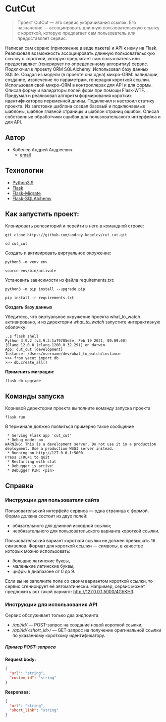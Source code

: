 # CutCut
>Проект CutCut — это сервис укорачивания ссылок. Его назначение — ассоциировать длинную пользовательскую ссылку с короткой, которую предлагает сам пользователь или предоставляет сервис.

Написал сам сервис (приложение в виде пакета) и API к нему на Flask. Реализовал возможность ассоциировать длинную пользовательскую ссылку с короткой, которую предлагает сам пользователь или предоставляет (генерирует по определенному алгоритму) сервис. Подключил к проекту ORM SQLAlchemy. Использовал базу данных SQLite. Создал из модели (в проекте она одна) микро-ORM: валидации, создание, извлечение по параметрам, генерация короткой ссылки. Использовал свой микро-ORM в контроллерах для API и для формы. Описал форму и валидаторы полей форм при помощи Flask-WTF. Придумал и реализовал алгоритм формирования коротких идентификаторов переменной длины. Подключил и настроил статику проекта. Из заготовки шаблона создал базовый и подключаемые шаблоны, шаблон главной страницы и шаблон страниц ошибок. Описал собственные обработчики ошибок для пользовательского интерфейса и для API.

## Автор 
- Кобелев Андрей Андреевич  
    - [email](mailto:andrey.pydev@gmail.com)
  
## Технологии  
- [Python3.9](https://www.python.org/downloads/release/python-390/)
- [Flask](https://flask.palletsprojects.com/en/3.0.x/)
- [Flask-Migrate](https://flask-migrate.readthedocs.io/en/latest/)
- [Flask-SQLAlchemy](https://flask-sqlalchemy.palletsprojects.com/en/3.1.x/)

## Как запустить проект: 
  
Клонировать репозиторий и перейти в него в командной строке:  
  
```  
git clone https://github.com/andrey-kobelev/cut_cut.git
```  
  
```  
cd cut_cut
```  
  
Cоздать и активировать виртуальное окружение:  
  
```  
python3 -m venv env  
```  
  
```  
source env/bin/activate  
```  
  
Установить зависимости из файла requirements.txt:  
  
```  
python3 -m pip install --upgrade pip  
```  
  
```  
pip install -r requirements.txt  
```

**Создать базу данных**

Убедитесь, что виртуальное окружение проекта what_to_watch активировано, и из директории _what_to_watch_ запустите интерактивную оболочку:

```
..$ flask shell
Python 3.9.2 (v3.9.2:1a79785e3e, Feb 19 2021, 09:09:00) 
[Clang 12.0.0 (clang-1200.0.32.29)] on darwin
App: cut_cut [development]
Instance: /Users/username/dev/what_to_watch/instance
>>> from yacut import db
>>> db.create_all()
```

**Применить миграции:**

```
flask db upgrade
```

## Команды запуска

Корневой директории проекта выполните команду запуска проекта

```
flask run
```

В терминале должно появиться примерно такое сообщение

```
 * Serving Flask app 'cut_cut'
 * Debug mode: on
WARNING: This is a development server. Do not use it in a production deployment. Use a production WSGI server instead.
 * Running on http://127.0.0.1:5000
Press CTRL+C to quit
 * Restarting with stat
 * Debugger is active!
 * Debugger PIN: <pin>

```


## Справка

### Инструкции для пользователя сайта

Пользовательский интерфейс сервиса — одна страница с формой. Форма должна состоит из двух полей:

- обязательного для длинной исходной ссылки;
- необязательного для пользовательского варианта короткой ссылки.

Пользовательский вариант короткой ссылки не должен превышать 16 символов.
Формат для короткой ссылки — символы, в качестве которых можно использовать:

- большие латинские буквы,
- маленькие латинские буквы,
- цифры в диапазоне от 0 до 9.

Если вы не заполните поле со своим вариантом короткой ссылки, то сервис сгенирирует её автоматически. Например, сервис может предложить вот такой вариант: http://127.0.0.1:5000/4GhKH3.


### Инструкции для использования API

Сервис обслуживает только два эндпоинта:

- _/api/id/_ — POST-запрос на создание новой короткой ссылки;
- _/api/id/<short_id>/_ — GET-запрос на получение оригинальной ссылки по указанному короткому идентификатору.

##### Пример POST-запроса

**Request body:**

```json
{
  "url": "string",
  "custom_id": "string"
}
```

**Responses:**

```json
{
  "url": "string",
  "short_link": "string"
}
```
